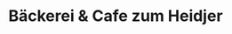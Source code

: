 ---
title: "Bäckerei & Cafe zum Heidjer"
url: /undeloh/baeckerei-und-cafe-zum-heidjer/
shop: Bäckerei
---